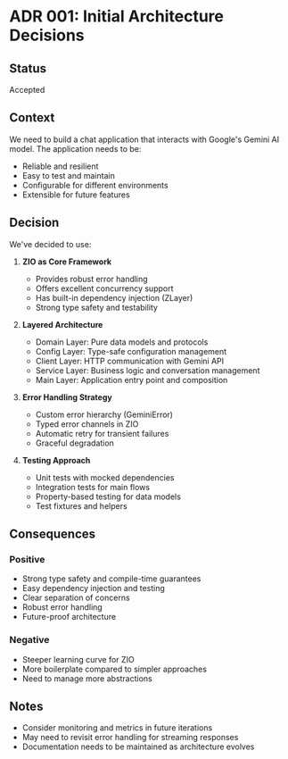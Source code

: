 # ADR 001: Initial Architecture Decisions

## Status

Accepted

## Context

We need to build a chat application that interacts with Google's Gemini AI model. The application needs to be:
- Reliable and resilient
- Easy to test and maintain
- Configurable for different environments
- Extensible for future features

## Decision

We've decided to use:

1. **ZIO as Core Framework**
   - Provides robust error handling
   - Offers excellent concurrency support
   - Has built-in dependency injection (ZLayer)
   - Strong type safety and testability

2. **Layered Architecture**
   - Domain Layer: Pure data models and protocols
   - Config Layer: Type-safe configuration management
   - Client Layer: HTTP communication with Gemini API
   - Service Layer: Business logic and conversation management
   - Main Layer: Application entry point and composition

3. **Error Handling Strategy**
   - Custom error hierarchy (GeminiError)
   - Typed error channels in ZIO
   - Automatic retry for transient failures
   - Graceful degradation

4. **Testing Approach**
   - Unit tests with mocked dependencies
   - Integration tests for main flows
   - Property-based testing for data models
   - Test fixtures and helpers

## Consequences

### Positive
- Strong type safety and compile-time guarantees
- Easy dependency injection and testing
- Clear separation of concerns
- Robust error handling
- Future-proof architecture

### Negative
- Steeper learning curve for ZIO
- More boilerplate compared to simpler approaches
- Need to manage more abstractions

## Notes

- Consider monitoring and metrics in future iterations
- May need to revisit error handling for streaming responses
- Documentation needs to be maintained as architecture evolves 